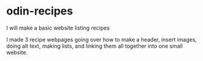 # odin-recipes
I will make a basic website listing recipes

I made 3 recipe webpages going over how to make a header, insert images, doing alt text, making lists, and linking them all together into one small website.
